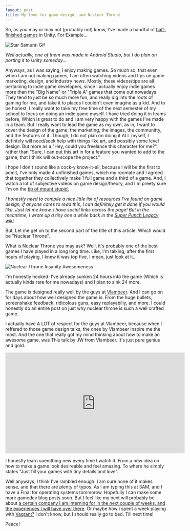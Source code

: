 ```yaml
---
layout: post
title: My love for game design, and Nuclear Throne
---
```


So, as you may or may not (probably not) know, I've made a handful of [half-finished games](https://nocomplygames.com/) in Unity. For Example...

![Star Samurai Gif](https://i2.wp.com/nocomplygames.com/wp-content/uploads/2016/05/K6w1v5P-Imgur.gif?resize=454%2C256&ssl=1)

*Well actually, one of them was made in Android Studio, but I do plan on porting it to Unity someday...*

Anyways, as I was saying, I enjoy making games. So much so, that even when I am not making games, I am often watching videos and tips on game marketing, design, and industry news. Mostly, these videos/tips are all pertaining to indie game developers, since I actually enjoy indie games more than the "Big Name" or "Triple A" games that come out nowadays. They tend to just be so much more fun, and really dig into the roots of gaming for me, and take it to places I couldn't even imagine as a kid. And to be honest, I really want to take my free time of the next semester of my school to focus on doing an indie game myself. I have tried doing it in teams before, Which is great to do and I am very happy with the games I've made in a team. But I really want to lead the game as my own, as in, I want to cover the design of the game, the marketing, the images, the communitty, and the features of it. Though, I do not plan on doing it ALL myself, I defintely will need/seek help with things like art, and possibly some level design. But more as a "Hey, could you freelance this  character for me?", rather than "Sure, I can put this art in for a feature you wanted to add to the game, that I think will out-scope the project."

I hope I don't sound like a cock-y know-it-all, because I will be the first to admit, I've only made 4 unfinished games, which my roomate and I agreed that together they collectively make 1 full game and a third of a game. And, I watch a lot of subjective videos on game design/theory, and I'm preety sure I'm on the [tip of mount stupid.](https://youtu.be/PZn9a9-Gyc0?t=15m15s)

*I honestly need to compile a nice little list of resources I've found on game design, if anyone cares to read this, I can definitely get it done if you would like. Just let me know, I have social links across the page! But in the meantime, I wrote up a tiny one a while back in the [Super Punch Legacy wiki](https://github.com/torch2424/Punch-Legacy/wiki/Game-Design-Marketing-Business-Model-Videos-&-Resources)*

But, Let me get on to the second part of the title of this article. Which would be "Nuclear Throne".

What is Nuclear Throne you may ask? Well, it's probably one of the best games I have played in a long long time. Like, I'm talking, after the first hours of playing, I knew it was top five. I mean, just look at it...

![Nuclear Throne Insanity Awesomeness](http://i.imgur.com/OvHwiyj.gif)

I'm honestly hooked. I've already sunken 24 hours into the game (Which is actually kinda rare for me nowadays) and I plan to sink 24 more.

The game is designed really well by the guys at [Vlambeer](http://www.vlambeer.com/). And I can go on for days about how well designed the game is. From the huge bullets, screenshake feedback, ridicolous guns, easy replayabiliy, and more. I could honestly do an entire post on just why nuclear throne is such a well crafted game.

I actually have A LOT of respect for the guys at Vlambeer, because when I reffered to those game design talks, the ones by Vlambeer inspire me the most. And the one that really got my mind thinking about how to make an awesome game, was This talk by JW from Vlambeer. It's just pure genius and gold.

<iframe width="560" height="315" src="https://www.youtube.com/embed/AJdEqssNZ-U" frameborder="0" allowfullscreen></iframe>

I honestly learn soemthing new every time I watch it. From a new idea on how to make a game look desireable and feel amazing. To where he simply states "Just fill your games with tiny details and love".

Well anyways, I think I've rambled enough. I am sure none of it makes sense, and that there are plenty of typos. As I am typing this at 3AM, and I have a Final for operating systems tommorow. Hopefully I can make some more gamedev blog posts soon. But I feel like my next will probably be about [a certain company I am interning for in the next couple of weeks, and the experiences I will have over there](http://www.amazon.com/). Or maybe how i spent a week playing with  [Vagrant?](https://www.vagrantup.com/) I don't know, but I should really go to bed. Till next time!

Peace!
